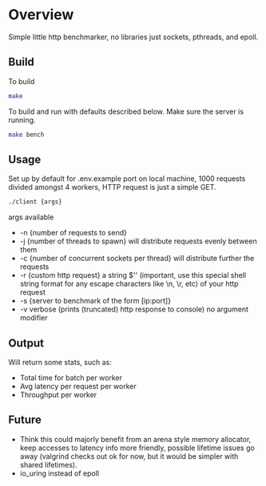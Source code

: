 # Overview
Simple little http benchmarker, no libraries just sockets, pthreads, and epoll.

## Build
To build
``` bash
make
```

To build and run with defaults described below. Make sure the server is running.
``` bash
make bench
```

## Usage
Set up by default for .env.example port on local machine, 1000 requests divided amongst 4 workers, HTTP request is just a simple GET.

``` bash
./client {args}
```

args available
- -n {number of requests to send}
- -j {number of threads to spawn} will distribute requests evenly between them
- -c {number of concurrent sockets per thread} will distribute further the requests
- -r {custom http request} a string $'' (important, use this special shell string format for any escape characters like \n, \r, etc) of your http request
- -s {server to benchmark of the form [ip:port]}
- -v verbose (prints (truncated) http response to console) no argument modifier

## Output

Will return some stats, such as:

- Total time for batch per worker
- Avg latency per request per worker
- Throughput per worker

## Future
- Think this could majorly benefit from an arena style memory allocator, keep accesses to latency info more friendly, possible lifetime issues go away (valgrind checks out ok for now, but it would be simpler with shared lifetimes).
- io_uring instead of epoll
